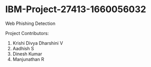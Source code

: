 # IBM-Project-27413-1660056032
Web Phishing Detection

Project Contributors:
1. Krishi Divya Dharshini V
2. Aadhish S
3. Dinesh Kumar
4. Manjunathan R

